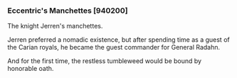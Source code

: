 ### Eccentric's Manchettes [940200]

The knight Jerren's manchettes.

Jerren preferred a nomadic existence, but after spending time as a guest of the Carian royals, he became the guest commander for General Radahn.

And for the first time, the restless tumbleweed would be bound by honorable oath.